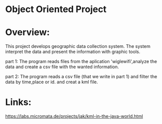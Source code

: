 # Object Oriented Project

# Overview:
This project develops geographic data collection system. The system interpret the data and present the information with graphic tools.

part 1: The program reads files from the aplication 'wiglewifi',analyze the data and create a csv file with the wanted information.

part 2: The program reads a csv file (that we write in part 1) and filter the data by time,place or id. and creat a kml file.

# Links:
<a> https://labs.micromata.de/projects/jak/kml-in-the-java-world.html
